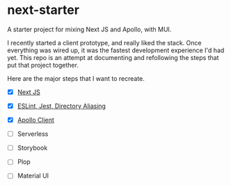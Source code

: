 # next-starter

A starter project for mixing Next JS and Apollo, with MUI.

I recently started a client prototype, and really liked the stack. Once everything was wired up, it was the fastest development experience I'd had yet. This repo is an attempt at documenting and refollowing the steps that put that project together.

Here are the major steps that I want to recreate. 

* [x] [Next JS](./docs/1_next.md)
* [x] [ESLint, Jest, Directory Aliasing](./docs/2_eslint.md)
* [x] [Apollo Client](./docs/3_apollo.md)
* [ ] Serverless
* [ ] Storybook
* [ ] Plop
* [ ] Material UI








